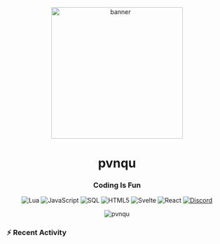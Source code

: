 
<div align="center">
  <img src="https://raw.githubusercontent.com/pvnqu/pvnqu/main/images/pvnqu.png" alt="banner" width="300"/>

  <h1 align="center">pvnqu</h1>
  <h3 align="center">Coding Is Fun</h3>

  <p align="center">
    <img src="https://img.shields.io/badge/Lua-2C2D72?style=for-the-badge&logo=lua&logoColor=white" alt="Lua"/>
    <img src="https://img.shields.io/badge/JavaScript-F7DF1E?style=for-the-badge&logo=javascript&logoColor=black" alt="JavaScript"/>
    <img src="https://img.shields.io/badge/SQL-4479A1?style=for-the-badge&logo=mysql&logoColor=white" alt="SQL"/>
    <img src="https://img.shields.io/badge/HTML5-E34F26?style=for-the-badge&logo=html5&logoColor=white" alt="HTML5"/>
    <img src="https://img.shields.io/badge/Svelte-FF3E00?style=for-the-badge&logo=svelte&logoColor=white" alt="Svelte"/>
    <img src="https://img.shields.io/badge/React-61DAFB?style=for-the-badge&logo=react&logoColor=black" alt="React"/>
    <a href="https://discord.com/users/YOUR_USER_ID" target="_blank">
      <img src="https://img.shields.io/badge/Discord-5865F2?style=for-the-badge&logo=discord&logoColor=white" alt="Discord"/>
    </a>
  </p>
</div>

<p align="center">
  <img align="center" src="https://github-readme-stats.vercel.app/api?username=pvnqu&show_icons=true&theme=tokyonight&rank_icon=github" alt="pvnqu" />
</p>

### :zap: Recent Activity 
